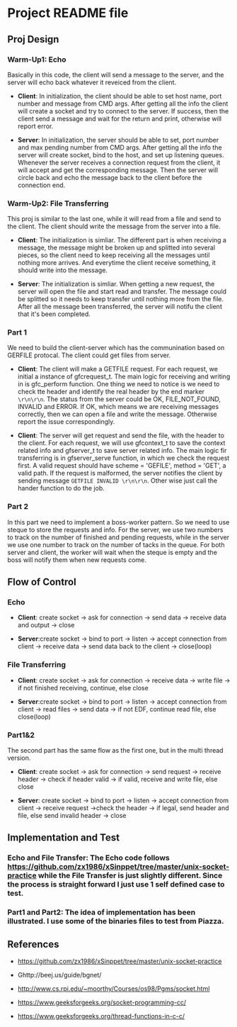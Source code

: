 # Project README file

## Proj Design

### Warm-Up1: Echo

Basically in this code, the client will send a message to the server, and the server will echo back whatever it reveiced from the client.

* **Client**: In initialization, the client should be able to set host name, port number and message from CMD args. After getting all the info the client will create a socket and try to connect to the server. If success, then the client send a message and wait for the return and print, otherwise will report error.

* **Server**: In initialization, the server should be able to set, port number and max pending number from CMD args. After getting all the info the server will create socket, bind to the host, and set up listening queues. Whenever the server receives a connection request from the client, it will accept and get the corresponding message. Then the server will circle back and echo the message back to the client before the connection end.

### Warm-Up2: File Transferring

This proj is similar to the last one, while it will read from a file and send to the client. The client should write the message from the server into a file.

* **Client**: The initialization is simliar. The different part is when receiving a message, the message might be broken up and splitted into several pieces, so the client need to keep receiving all the messages until nothing more arrives. And everytime the client receive something, it should write into the message. 

* **Server**: The initialization is simliar. When getting a new request, the server will open the file and start read and transfer. The message could be splitted so it needs to keep transfer until nothing more from the file. After all the message been transferred, the server will notifu the client that it's been completed.

### Part 1

We need to build the client-server which has the communination based on GERFILE protocal. The client could get files from server.

* **Client**: The client will make a GETFILE request. For each request, we initial a instance of gfcrequest_t. The main logic for receiving and writing in is gfc_perform function. One thing we need to notice is we need to check tte header and identify the real header by the end marker `\r\n\r\n`. The status from the server could be OK, FILE_NOT_FOUND, INVALID and ERROR. If OK, which means we are receiving messages correctly, then we can open a file and write the message. Otherwise report the issue correspondingly.

* **Client**: The server will get request and send the file, with the header to the client. For each request, we will use gfcontext_t to save the context related info and gfserver_t to save server related info. The main logic fir transferring is in gfserver_serve function, in which we check the request first. A valid request should have scheme = 'GEFILE', method = 'GET', a valid path. If the request is malformed, the server notifies the client by sending message `GETFILE INVALID \r\n\r\n`. Other wise just call the hander function to do the job.

### Part 2

In this part we need to implement a boss-worker pattern. So we need to use steque to store the requests and info. For the server, we use two numbers to track on the number of finished and pending requests, while in the server we use one number to track on the number of tacks in the queue. For both server and client, the worker will wait when the steque is empty and the boss will notify them when new requests come.


## Flow of Control

### Echo


* **Client**: create socket -> ask for connection -> send data ->  receive data and output -> close

* **Server**:create socket -> bind to port -> listen -> accept connection from client -> receive data -> send data back to the client -> close(loop)

### File Transferring

* **Client**: create socket -> ask for connection -> receive data -> write file -> if not finished receiving, continue, else close

* **Server**:create socket -> bind to port -> listen -> accept connection from client -> read files -> send data -> if not EDF, continue read file, else close(loop)

### Part1&2

The second part has the same flow as the first one, but in the multi thread version.

* **Client**: create socket -> ask for connection -> send request -> receive header -> check if header valid -> if valid, receive and write file, else close

* **Server**: create socket -> bind to port -> listen -> accept connection from client -> receive request ->check the header -> if legal, send header and file, else send invalid header -> close

## Implementation and Test

### Echo and File Transfer: The Echo code follows https://github.com/zx1986/xSinppet/tree/master/unix-socket-practice while the File Transfer is just slightly different. Since the process is straight forward I just use 1 self defined case to test.

### Part1 and Part2: The idea of implementation has been illustrated. I use some of the binaries files to test from Piazza.

## References
- https://github.com/zx1986/xSinppet/tree/master/unix-socket-practice

- Ghttp://beej.us/guide/bgnet/

- http://www.cs.rpi.edu/~moorthy/Courses/os98/Pgms/socket.html

- https://www.geeksforgeeks.org/socket-programming-cc/

- https://www.geeksforgeeks.org/thread-functions-in-c-c/




